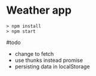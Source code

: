 # Weather app 

```
> npm install
> npm start
```



#todo

 * change to fetch
 * use thunks instead promise
 * persisting data in localStorage
